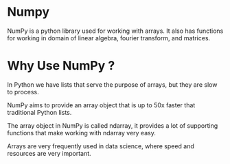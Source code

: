 # Numpy
NumPy is a python library used for working with arrays.  It also has functions for working in domain of linear algebra, fourier transform, and matrices.

# Why Use NumPy ?
In Python we have lists that serve the purpose of arrays, but they are slow to process.

NumPy aims to provide an array object that is up to 50x faster that traditional Python lists.

The array object in NumPy is called ndarray, it provides a lot of supporting functions that make working with ndarray very easy.

Arrays are very frequently used in data science, where speed and resources are very important.
